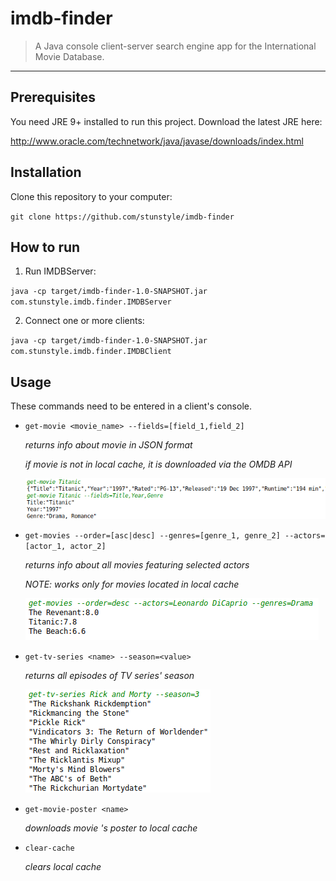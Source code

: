 # imdb-finder
> A Java console client-server search engine app for the International Movie Database.
<hr>

## Prerequisites
You need JRE 9+ installed to run this project.
Download the latest JRE here:

http://www.oracle.com/technetwork/java/javase/downloads/index.html
## Installation
Clone this repository to your computer:

`git clone https://github.com/stunstyle/imdb-finder`

## How to run
1. Run IMDBServer:


`java -cp target/imdb-finder-1.0-SNAPSHOT.jar com.stunstyle.imdb.finder.IMDBServer`

2. Connect one or more clients:


`java -cp target/imdb-finder-1.0-SNAPSHOT.jar com.stunstyle.imdb.finder.IMDBClient`

## Usage
These commands need to be entered in a client's console.
- `get-movie <movie_name> --fields=[field_1,field_2]`

   *returns info about movie in JSON format*
   
   *if movie is not in local cache, it is downloaded via the OMDB API*
   
   ![get-movie-example](assets/get-movie-example.png?raw=true "Example for get-movie")

- `get-movies --order=[asc|desc] --genres=[genre_1, genre_2] --actors=[actor_1, actor_2]`

   *returns info about all movies featuring selected actors*
   
   *NOTE: works only for movies located in local cache*
   
   ![get-movies-example](assets/get-movies-example.png?raw=true "Example for get-movies")
- `get-tv-series <name> --season=<value>`

   *returns all episodes of <name> TV series' <value> season*
  
   ![get-tv-series-example](assets/get-tv-series-example.png?raw=true "Example for get-tv-series")
- `get-movie-poster <name>`

   *downloads movie <name>'s poster to local cache*
- `clear-cache`

   *clears local cache*
